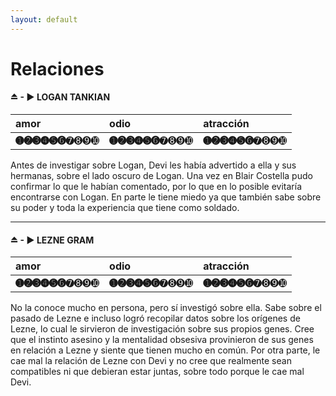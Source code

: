 ```yaml
---
layout: default
---
```

# Relaciones

#### ⏏ - ▶ LOGAN TANKIAN

| amor        | odio        | atracción |
|:-------------|:------------------|:------|
| **➊➋➌➍➎➏**➐➑➒➓ | **➊➋➌➍➎➏**➐➑➒➓ | **➊➋➌➍➎➏**➐➑➒➓  |

Antes de investigar sobre Logan, Devi les había advertido a ella y sus hermanas, sobre el lado oscuro de Logan. Una vez en Blair Costella pudo confirmar lo que le habían comentado, por lo que en lo posible evitaría encontrarse con Logan. En parte le tiene miedo ya que también sabe sobre su poder y toda la experiencia que tiene como soldado. 

* * *

#### ⏏ - ▶ LEZNE GRAM

| amor        | odio        | atracción |
|:-------------|:------------------|:------|
| **➊➋➌➍➎➏**➐➑➒➓ | **➊➋➌➍➎➏**➐➑➒➓ | **➊➋➌➍➎➏**➐➑➒➓  |

No la conoce mucho en persona, pero sí investigó sobre ella. Sabe sobre el pasado de Lezne e incluso logró recopilar datos sobre los orígenes de Lezne, lo cual le sirvieron de investigación sobre sus propios genes. Cree que el instinto asesino y la mentalidad obsesiva provinieron de sus genes en relación a Lezne y siente que tienen mucho en común. Por otra parte, le cae mal la relación de Lezne con Devi y no cree que realmente sean compatibles ni que debieran estar juntas, sobre todo porque le cae mal Devi. 
